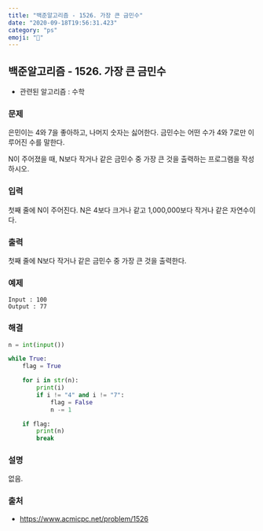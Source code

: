 ```yaml
---
title: "백준알고리즘 - 1526. 가장 큰 금민수"
date: "2020-09-18T19:56:31.423"
category: "ps"
emoji: "🌄"
---
```


## 백준알고리즘 - 1526. 가장 큰 금민수

- 관련된 알고리즘 : 수학

### 문제

은민이는 4와 7을 좋아하고, 나머지 숫자는 싫어한다. 금민수는 어떤 수가 4와 7로만 이루어진 수를 말한다.

N이 주어졌을 때, N보다 작거나 같은 금민수 중 가장 큰 것을 출력하는 프로그램을 작성하시오.

### 입력

첫째 줄에 N이 주어진다. N은 4보다 크거나 같고 1,000,000보다 작거나 같은 자연수이다.

### 출력

첫째 줄에 N보다 작거나 같은 금민수 중 가장 큰 것을 출력한다.

### 예제

```
Input : 100
Output : 77
```

### 해결

```python
n = int(input())

while True:
    flag = True

    for i in str(n):
        print(i)
        if i != "4" and i != "7":
            flag = False
            n -= 1

    if flag:
        print(n)
        break
```

### 설명

없음.

### 출처

- https://www.acmicpc.net/problem/1526
